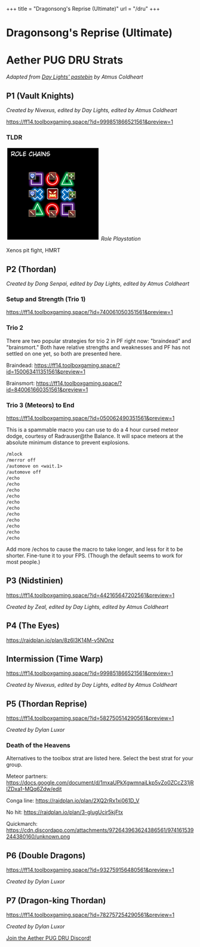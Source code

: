 +++
title = "Dragonsong's Reprise (Ultimate)"
url = "/dru"
+++

# Dragonsong's Reprise (Ultimate)

# Aether PUG DRU Strats

*Adapted from [Day Lights' pastebin](https://pastebin.com/McvYzCxb) by Atmus Coldheart*

## P1 (Vault Knights)

*Created by Nivexus, edited by Day Lights, edited by Atmus Coldheart*

https://ff14.toolboxgaming.space/?id=999851866521561&preview=1

### TLDR

![Playstation 1](playstation.png)
*Role Playstation*

Xenos pit fight, HMRT

## P2 (Thordan)

*Created by Dong Senpai, edited by Day Lights, edited by Atmus Coldheart*

### Setup and Strength (Trio 1)

https://ff14.toolboxgaming.space/?id=740061050351561&preview=1

### Trio 2

There are two popular strategies for trio 2 in PF right now: "braindead"
and "brainsmort." Both have relative strengths and weaknesses and PF
has not settled on one yet, so both are presented here.

Braindead: https://ff14.toolboxgaming.space/?id=150063411351561&preview=1

Brainsmort: https://ff14.toolboxgaming.space/?id=840061660351561&preview=1

### Trio 3 (Meteors) to End

https://ff14.toolboxgaming.space/?id=050062490351561&preview=1

This is a spammable macro you can use to do a 4 hour cursed meteor dodge, courtesy of Radrauser@the Balance. It will space meteors at the absolute minimum distance to prevent explosions.

```
/mlock
/merror off
/automove on <wait.1>
/automove off
/echo
/echo
/echo
/echo
/echo
/echo
/echo
/echo
/echo
/echo
/echo
```

Add more /echos to cause the macro to take longer, and less for it to be shorter. Fine-tune it to your FPS. (Though the default seems to work for most people.)

## P3 (Nidstinien)

https://ff14.toolboxgaming.space/?id=442165647202561&preview=1

*Created by Zeal, edited by Day Lights, edited by Atmus Coldheart*
 
## P4 (The Eyes)

https://raidplan.io/plan/8z6l3K14M-v5NOnz
 
## Intermission (Time Warp)

https://ff14.toolboxgaming.space/?id=999851866521561&preview=1 

*Created by Nivexus, edited by Day Lights, edited by Atmus Coldheart*

## P5 (Thordan Reprise)

https://ff14.toolboxgaming.space/?id=582750514290561&preview=1

*Created by Dylan Luxor*

### Death of the Heavens

Alternatives to the toolbox strat are listed here. Select the best strat for your group.

Meteor partners: https://docs.google.com/document/d/1mxaUPkXgwmnaiLkp5vZo0ZCcZ31jRlZDxa1-MQq6Zdw/edit

Conga line: https://raidplan.io/plan/2XQ2rRx1xi061D_V

No hit: https://raidplan.io/plan/3-glugUcir5kjFtx

Quickmarch: https://cdn.discordapp.com/attachments/972643963624386561/974161539244380160/unknown.png

## P6 (Double Dragons)

https://ff14.toolboxgaming.space/?id=932759156480561&preview=1

*Created by Dylan Luxor*

## P7 (Dragon-king Thordan)

https://ff14.toolboxgaming.space/?id=782757254290561&preview=1

*Created by Dylan Luxor*

[Join the Aether PUG DRU Discord!](https://discord.gg/5Bjb6QCDGM)
